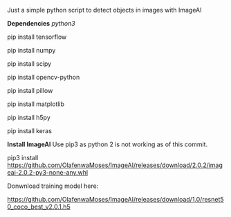 Just a simple python script to detect objects in images with ImageAI

**Dependencies**
*python3*

pip install tensorflow


pip install numpy


pip install scipy


pip install opencv-python


pip install pillow


pip install matplotlib


pip install h5py


pip install keras

**Install ImageAI**
Use pip3 as python 2 is not working as of this commit.

pip3 install https://github.com/OlafenwaMoses/ImageAI/releases/download/2.0.2/imageai-2.0.2-py3-none-any.whl

Donwnload training model here:

https://github.com/OlafenwaMoses/ImageAI/releases/download/1.0/resnet50_coco_best_v2.0.1.h5
